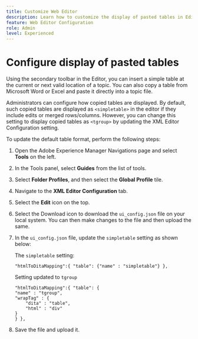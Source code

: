 ```yaml
---
title: Customize Web Editor
description: Learn how to customize the display of pasted tables in Editor
feature: Web Editor Configuration
role: Admin
level: Experienced
---
```

# Configure display of pasted tables

Using the secondary toolbar in the Editor, you can insert a simple table at the current or next valid location of a topic. You can also copy a table from Microsoft Word or Excel and paste it directly into a topic file.

Administrators can configure how copied tables are displayed. By default, such copied tables are displayed as `<simpletable>` in the editor if they include edits or merged rows/columns. However, you can change this setting to display copied tables as `<tgroup>` by updating the XML Editor Configuration setting.

To update the default table format, perform the following steps:

1. Open the Adobe Experience Manager Navigations page and select **Tools** on the left.
2. In the Tools panel, select **Guides** from the list of tools.
3. Select **Folder Profiles**, and then select the **Global Profile** tile. 
4. Navigate to the **XML Editor Configuration** tab. 
5. Select the **Edit** icon on the top.
6. Select the Download icon to download the `ui_config.json` file on your local system. You can then make changes to the file and then upload the same.
7. In the `ui_config.json` file, update the `simpletable` setting as shown below: 

    The `simpletable` setting:

    ```
    "htmlToDitaMapping":{ "table": {"name" : "simpletable"} },

    ```
    Setting updated to `tgroup`

    ```
    "htmlToDitaMapping":{ "table": {
    "name" : "tgroup",
    "wrapTag" : {
        "dita" : "table",
        "html" : "div"
    }
    } },

6. Save the file and upload it.

